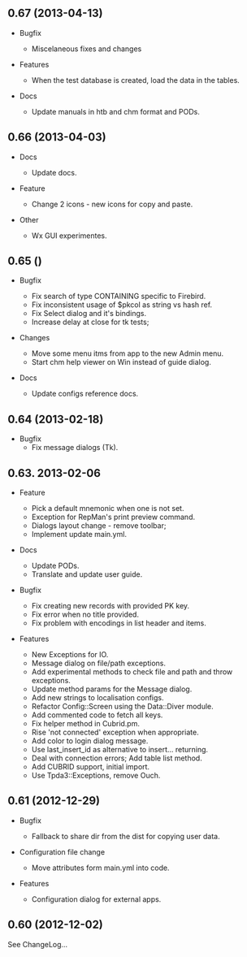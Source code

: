 ## 0.67 (2013-04-13)

- Bugfix
  - Miscelaneous fixes and changes

- Features
  - When the test database is created, load the data in the tables.

- Docs
  - Update manuals in htb and chm format and PODs.

## 0.66 (2013-04-03)

- Docs
  - Update docs.

- Feature
  - Change 2 icons - new icons for copy and paste.

- Other
  - Wx GUI experimentes.

## 0.65 ()

- Bugfix
  - Fix search of type CONTAINING specific to Firebird.
  - Fix inconsistent usage of $pkcol as string vs hash ref.
  - Fix Select dialog and it's bindings.
  - Increase delay at close for tk tests;

- Changes
  - Move some menu itms from app to the new Admin menu.
  - Start chm help viewer on Win instead of guide dialog.

- Docs
  - Update configs reference docs.


## 0.64 (2013-02-18)

- Bugfix
  - Fix message dialogs (Tk).


## 0.63.  2013-02-06

- Feature
  - Pick a default mnemonic when one is not set.
  - Exception for RepMan's print preview command.
  - Dialogs layout change - remove toolbar;
  - Implement update main.yml.

- Docs
  - Update PODs.
  - Translate and update user guide.

- Bugfix
  - Fix creating new records with provided PK key.
  - Fix error when no title provided.
  - Fix problem with encodings in list header and items.

- Features
  - New Exceptions for IO.
  - Message dialog on file/path exceptions.
  - Add experimental methods to check file and path and throw exceptions.
  - Update method params for the Message dialog.
  - Add new strings to localisation configs.
  - Refactor Config::Screen using the Data::Diver module.
  - Add commented code to fetch all keys.
  - Fix helper method in Cubrid.pm.
  - Rise 'not connected' exception when appropriate.
  - Add color to login dialog message.
  - Use last_insert_id as alternative to insert... returning.
  - Deal with connection errors; Add table list method.
  - Add CUBRID support, initial import.
  - Use Tpda3::Exceptions, remove Ouch.

## 0.61 (2012-12-29)

- Bugfix
  - Fallback to share dir from the dist for copying user data.

- Configuration file change
  - Move attributes form main.yml into code.

- Features
  - Configuration dialog for external apps.


## 0.60 (2012-12-02)

See ChangeLog...
